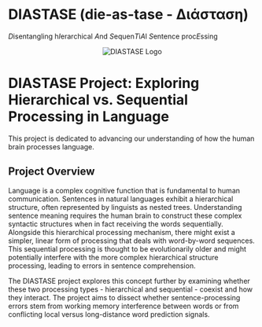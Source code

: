 # DIASTASE (die-as-tase - Διάσταση)
*D*isentangling h*I*erarchical *A*nd *S*equen*T*i*A*l *S*entence proc*E*ssing
<p align="center">
  <img src="images/diastase_logo.png" alt="DIASTASE Logo">
</p>

# DIASTASE Project: Exploring Hierarchical vs. Sequential Processing in Language

This project is dedicated to advancing our understanding of how the human brain processes language.
## Project Overview

Language is a complex cognitive function that is fundamental to human communication. Sentences in natural languages exhibit a hierarchical structure, often represented by linguists as nested trees. Understanding sentence meaning requires the human brain to construct these complex syntactic structures when in fact receiving the words sequentially. Alongside this hierarchical processing mechanism, there might exist a simpler, linear form of processing that deals with word-by-word sequences. This sequential processing is thought to be evolutionarily older and might potentially interfere with the more complex hierarchical structure processing, leading to errors in sentence comprehension.

The DIASTASE project explores this concept further by examining whether these two processing types - hierarchical and sequential - coexist and how they interact. The project aims to dissect whether sentence-processing errors stem from working memory interference between words or from conflicting local versus long-distance word prediction signals.


